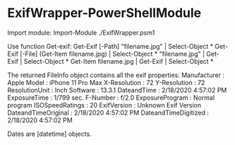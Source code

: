 # ExifWrapper-PowerShellModule

Import module:
    Import-Module ./ExifWrapper.psm1

Use function Get-exif:
    Get-Exif [-Path] "filename.jpg" | Select-Object *
    Get-Exif [-File] (Get-Item filename.jpg) | Select-Object *
    "filename.jpg" | Get-Exif | Select-Object *
    Get-Item filename.jpg | Get-Exif | Select-Object *

The returned FileInfo object contains all the exif properties:
    Manufacturer               : Apple
    Model                      : iPhone 11 Pro Max
    X-Resolution               : 72
    Y-Resolution               : 72
    ResolutionUnit             : Inch
    Software                   : 13.3.1
    DateandTime                : 2/18/2020 4:57:02 PM
    ExposureTime               : 1/799 sec.
    F-Number                   : f/2.0
    ExposureProgram            : Normal program
    ISOSpeedRatings            : 20
    ExifVersion                : Unknown Exif Version
    DateandTimeOriginal        : 2/18/2020 4:57:02 PM
    DateandTimeDigitized       : 2/18/2020 4:57:02 PM

Dates are [datetime] objects.